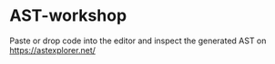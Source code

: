 # AST-workshop

Paste or drop code into the editor and inspect the generated AST on https://astexplorer.net/

